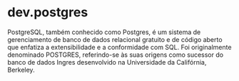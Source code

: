# dev.postgres
PostgreSQL, também conhecido como Postgres, é um sistema de gerenciamento de banco de dados relacional gratuito e de código aberto que enfatiza a extensibilidade e a conformidade com SQL. Foi originalmente denominado POSTGRES, referindo-se às suas origens como sucessor do banco de dados Ingres desenvolvido na Universidade da Califórnia, Berkeley.
